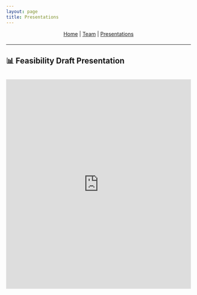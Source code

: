 ```yaml
---
layout: page
title: Presentations
---
```


<div style="text-align: center; margin-bottom: 20px;">
  <a href="index.md">Home</a> | 
  <a href="team.md">Team</a> | 
  <a href="presentations.md">Presentations</a>
</div>

<hr>

## 📊 Feasibility Draft Presentation

<div style="display: flex; justify-content: center; margin-top: 30px;">
  <iframe src="https://docs.google.com/presentation/d/e/2PACX-1vT9JoQXGtSToKjLOgTPSfT29IVtt7S7wScsznDWXCG0vrG5cRRyNLgzWE4JAAfg9rql1tjiSj-xnF0t/pubembed?start=true&loop=true&delayms=3000" frameborder="0" width="960" height="569" allowfullscreen="true" mozallowfullscreen="true" webkitallowfullscreen="true"></iframe>
</div>




